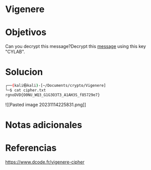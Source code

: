 # Vigenere
# Objetivos
Can you decrypt this message?Decrypt this [message](https://artifacts.picoctf.net/c/159/cipher.txt) using this key "CYLAB".
# Solucion
```bash
┌──(kali㉿kali)-[~/Documents/crypto/Vigenere]
└─$ cat cipher.txt 
rgnoDVD{O0NU_WQ3_G1G3O3T3_A1AH3S_f85729e7}

```
![[Pasted image 20231114225831.png]]
# Notas adicionales

# Referencias
https://www.dcode.fr/vigenere-cipher